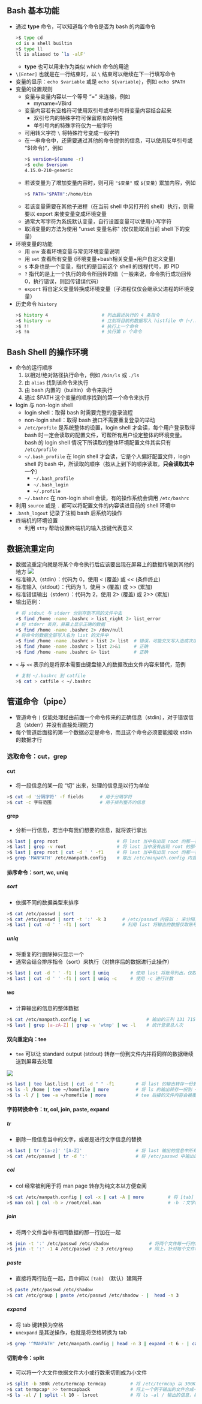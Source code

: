 ## Bash 基本功能

- 通过 **type** 命令，可以知道每个命令是否为 bash 的内置命令
  ```bash
  >$ type cd
  cd is a shell builtin
  >$ type ll
  ll is aliased to `ls -alF'
  ```
  - **type** 也可以用来作为类似 which 命令的用途
- `\[Enter]` 也就是在一行结束时，以 `\` 结束可以继续在下一行填写命令
- 变量的显示：`echo $variable` 或是 `echo ${variable}`，例如 `echo $PATH`
- 变量的设置规则
  - 变量与变量内容以一个等号 “=” 来连接，例如
    - myname=VBird
  - 变量内容若有空格符可使用双引号或单引号将变量内容结合起来
    - 双引号内的特殊字符可保留原有的特性
    - 单引号内的特殊字符仅为一般字符
  - 可用转义字符 `\` 将特殊符号变成一般字符
  - 在一串命令中，还需要通过其他的命令提供的信息，可以使用反单引号或 “$(命令)”，例如
    ```bash
    >$ version=$(uname -r)
    >$ echo $version
    4.15.0-210-generic
    ```
  - 若该变量为了增加变量内容时，则可用 `"$变量"` 或 `${变量}` 累加内容，例如
    ```bash
    >$ PATH="$PATH":/home/bin
    ```
  - 若该变量需要在其他子进程（在当前 shell 中另打开的 shell）执行，则需要以 export 来使变量变成环境变量
  - 通常大写字符为系统默认变量，自行设置变量可以使用小写字符
  - 取消变量的方法为使用 "unset 变量名称" (仅仅能取消当前 shell 下的变量)
- 环境变量的功能
  - 用 `env` 查看环境变量与常见环境变量说明
  - 用 `set` 查看所有变量 (环境变量+bash相关变量+用户自定义变量)
  - `$` 本身也是一个变量，指代的是目前这个 shell 的线程代号，即 PID
  - `?` 指代的是上一个执行的命令所回传的值（一般来说，命令执行成功回传 0，执行错误，则回传错误代码）
  - `export` 将自定义变量转换成环境变量（子进程仅仅会继承父进程的环境变量）
- 历史命令 `history`
  ```bash
  >$ history 4                    # 列出最近执行的 4 条指令
  >$ history -w                   # 立刻将目前的数据写入 histfile 中（~/.bash_history）
  >$ !!                           # 执行上一个命令
  >$ !n                           # 执行第 n 个命令
  ```

## Bash Shell 的操作环境

- 命令的运行顺序
  1. 以相对/绝对路径执行命令，例如 `/bin/ls` 或 `./ls`
  2. 由 `alias` 找到该命令来执行
  3. 由 bash 内置的（builtin）命令来执行
  4. 通过 $PATH 这个变量的顺序找到的第一个命令来执行
- login 与 non-login shell
  - login shell：取得 bash 时需要完整的登录流程
  - non-login shell：取得 bash 接口不需要重复登录的举动
  - `/etc/profile` 是系统整体的设置，login shell 才会读，每个用户登录取得 bash 时一定会读取的配置文件，可帮所有用户设定整体的环境变量。bash 的 login shell 情况下所读取的整体环境配置文件其实只有 `/etc/profile`
  - `~/.bash_profile` 在 login shell 才会读，它是个人偏好配置文件，login shell 的 bash 中，所读取的顺序（按从上到下的顺序读取，**只会读取其中一个**）
    - `~/.bash_profile`
    - `~/.bash_login`
    - `~/.profile`
  - `~/.bashrc` 在 non-login shell 会读，有的操作系统会调用 `/etc/bashrc`
- 利用 `source` 或是 `.` 都可以将配置文件的内容读进目前的 shell 环境中
- `.bash_logout` 记录了注销 bash 后系统的操作
- 终端机的环境设置
  - 利用 `stty` 帮助设置终端机的输入按键代表意义


## 数据流重定向

- 数据流重定向就是将某个命令执行后应该要出现在屏幕上的数据传输到其他的地方
  ![](./Screen%20Shot%202023-06-18%20at%204.04.48%20PM.png)
- 标准输入（stdin）：代码为 0，使用 < (覆盖) 或 << (条件终止)
- 标准输入（stdout）：代码为 1，使用 > (覆盖) 或 >> (累加)
- 标准错误输出（stderr）：代码为 2，使用 2> (覆盖) 或 2>> (累加)
- 输出范例：
  ```bash
  # 将 stdout 与 stderr 分别存到不同的文件中去
  >$ find /home -name .bashrc > list_right 2> list_error
  # 将 stderr 丢弃，屏幕上显示正确的数据
  >$ find /home -name .bashrc 2> /dev/null
  # 将命令的数据全部写入名为 list 的文件中
  >$ find /home -name .bashrc > list 2> list  # 错误，可能交叉写入造成次序的错误
  >$ find /home -name .bashrc > list 2>&1     # 正确
  >$ find /home -name .bashrc &> list         # 正确
  ```
- `<` 与 `<<` 表示的是将原本需要由键盘输入的数据改由文件内容来替代，范例
  ```bash
  # 复制 ~/.bashrc 到 catfile
  >$ cat > catfile < ~/.bashrc
  ```

## 管道命令（pipe）

- 管道命令 `|` 仅能处理经由前面一个命令传来的正确信息（stdin），对于错误信息（stderr）并没有直接处理能力
- 每个管道后面接的第一个数据必定是命令，而且这个命令必须要能接收 stdin 的数据才行

### 选取命令：cut，grep

#### cut

- 将一段信息的某一段 “切” 出来，处理的信息是以行为单位
```bash
>$ cut -d '分隔字符' -f fields      # 用于分隔字符
>$ cut -c 字符范围                  # 用于排列整齐的信息
```

#### grep

- 分析一行信息，若当中有我们想要的信息，就将该行拿出
```bash
>$ last | grep root                      # 将 last 当中有出现 root 的那一行取出来
>$ last | grep -v root                   # 将 last 当中没有出现 root 的那一行取出来
>$ last | grep root | cut -d ' ' -f1     # 将 last 当中有出现 root 的那一行取出来，并且仅取第一列
>$ grep 'MANPATH' /etc/manpath.config    # 取出 /etc/manpath.config 内含 MANPATH 的那几行
```

#### 排序命令：sort, wc, uniq

##### sort

- 依据不同的数据类型来排序

```bash
>$ cat /etc/passwd | sort
>$ cat /etc/passwd | sort -t ':' -k 3      # /etc/passwd 内容以 : 来分隔，通过 sort 来对第三列排序
>$ last | cut -d ' ' -f1 | sort            # 利用 last 将输出的数据仅取账号，并加以排序
```

##### uniq

- 将重复的行删除掉只显示一个
- 通常会结合排序指令（sort）来执行（对排序后的数据进行此操作）

```bash
>$ last | cut -d ' ' -f1 | sort | uniq        # 使用 last 将账号列出，仅取出账号列，进行排序后仅取出一位
>$ last | cut -d ' ' -f1 | sort | uniq -c     # 使用 -c 进行计数
```

##### wc

- 计算输出的信息的整体数据

```bash
>$ cat /etc/manpath.config | wc                     # 输出的三列 131 715 5174 分别代表行、字数、字符数
>$ last | grep [a-zA-Z] | grep -v 'wtmp' | wc -l    # 统计登录总人次
```

#### 双向重定向：tee

- `tee` 可以让 standard output (stdout) 转存一份到文件内并将同样的数据继续送到屏幕去处理

![](./tee.png)

```bash
>$ last | tee last.list | cut -d " " -f1        # 将 last 的输出转存一份到 last.list
>$ ls -l /home | tee ~/homefile | more          # 将 ls 的输出转存一份到 ~/homefile
>$ ls -l / | tee -a ~/homefile | more           # tee 后接的文件内容会被覆盖，加上 -a 参数则将信息累加
```

#### 字符转换命令：tr, col, join, paste, expand

##### tr

- 删除一段信息当中的文字，或者是进行文字信息的替换

```bash
>$ last | tr '[a-z]' '[A-Z]'                    # 将 last 输出的信息中所有的小写字符变成大写字符(替换)
>$ cat /etc/passwd | tr -d ':'                  # 将 /etc/passwd 中输出的 : 删除
```

##### col

- col 经常被利用于将 man page 转存为纯文本以方便查阅

```bash
>$ cat /etc/manpath.config | col -x | cat -A | more         # 将 [tab] 转成空白
>$ man col | col -b > /root/col.man                         # -b ：文字内有反斜杠（/）时，仅保留反斜杠最后接的那个字符
```

##### join

- 将两个文件当中有相同数据的那一行加在一起

```bash
>$ join -t ':' /etc/passwd /etc/shadow               # 将两个文件每一行的第一个字段相同者整合成一行
>$ join -t ':' -1 4 /etc/passwd -2 3 /etc/group      # 同上，针对每个文件制定不同的字段进行比较
```

##### paste

- 直接将两行贴在一起，且中间以 `[tab]` （默认）建隔开

```bash
>$ paste /etc/passwd /etc/shadow                                               # 将 /etc/passwd 与 /etc/shadow 同一行粘贴在一起
>$ cat /etc/group | paste /etc/passwd /etc/shadow - |  head -n 3               # 将 /etc/group 与上个例子的结果贴在一起，- 表示 stdin，也就是 cat /etc/group 的结果
```

##### expand

- 将 tab 键转换为空格
- `unexpand` 是其逆操作，也就是将空格转换为 tab

```bash
>$ grep '^MANPATH' /etc/manpath.config | head -n 3 | expand -t 6 - | cat -A   # -t 后接数字，自定义一个 [tab] 按键代表多少个字符（默认是 8）
```

#### 切割命令：split

- 可以将一个大文件依据文件大小或行数来切割成为小文件

```bash
>$ split -b 300k /etc/termcap termcap         # 将 /etc/termcap 以 300KB 为大小进行拆分
>$ cat termpcap* >> termcapback               # 将上一个例子输出的文件合成一个大文件
>$ ls -al / | split -l 10 - lsroot            # 将 ls -al / 输出的信息，每 10 行记录成一个文件
```


